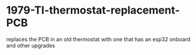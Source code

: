 # 1979-TI-thermostat-replacement-PCB
replaces the PCB in an old thermostat with one that has an esp32 onboard and other upgrades
